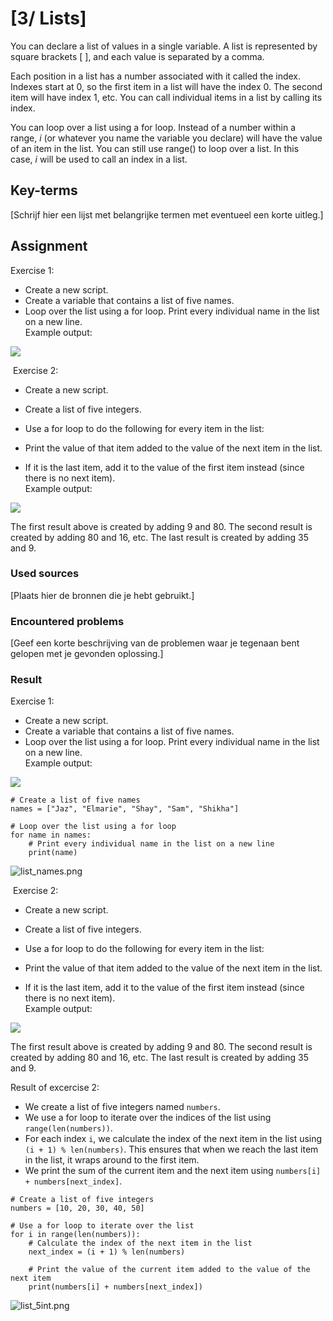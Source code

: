 # [3/ Lists]

You can declare a list of values in a single variable. A list is represented by square brackets [ ], and each value is separated by a comma.

Each position in a list has a number associated with it called the index. Indexes start at 0, so the first item in a list will have the index 0. The second item will have index 1, etc. You can call individual items in a list by calling its index.

You can loop over a list using a for loop. Instead of a number within a range, *i* (or whatever you name the variable you declare) will have the value of an item in the list. You can still use range() to loop over a list. In this case, *i* will be used to call an index in a list.

## Key-terms

[Schrijf hier een lijst met belangrijke termen met eventueel een korte uitleg.]

## Assignment

Exercise 1:

- Create a new script.
- Create a variable that contains a list of five names.
- Loop over the list using a for loop. Print every individual name in the list on a new line.  
  Example output:

![](https://lwfiles.mycourse.app/642fed69f84f1f76d03f116a-public/ebook/ae3ea63690cd68e7b44908417984166f/image4.png)

 Exercise 2:

- Create a new script.

- Create a list of five integers.

- Use a for loop to do the following for every item in the list:

- Print the value of that item added to the value of the next item in the list.

- If it is the last item, add it to the value of the first item instead (since there is no next item).  
  Example output:

![](https://lwfiles.mycourse.app/642fed69f84f1f76d03f116a-public/ebook/ae3ea63690cd68e7b44908417984166f/image3.png)

The first result above is created by adding 9 and 80. The second result is created by adding 80 and 16, etc. The last result is created by adding 35 and 9.

### Used sources

[Plaats hier de bronnen die je hebt gebruikt.]

### Encountered problems

[Geef een korte beschrijving van de problemen waar je tegenaan bent gelopen met je gevonden oplossing.]

### Result

Exercise 1:

- Create a new script.
- Create a variable that contains a list of five names.
- Loop over the list using a for loop. Print every individual name in the list on a new line.  
  Example output:

![](https://lwfiles.mycourse.app/642fed69f84f1f76d03f116a-public/ebook/ae3ea63690cd68e7b44908417984166f/image4.png)

```
# Create a list of five names
names = ["Jaz", "Elmarie", "Shay", "Sam", "Shikha"]

# Loop over the list using a for loop
for name in names:
    # Print every individual name in the list on a new line
    print(name)
```

![list_names.png](C:\Users\Administrator\OneDrive\Documenten\TechGrounds\Clone\cloud-assignments-JAZ4u\TECHGROUNDS_ASSIGNMENTS\WEEK_06\3_Lists\list_names.png)

 Exercise 2:

- Create a new script.

- Create a list of five integers.

- Use a for loop to do the following for every item in the list:

- Print the value of that item added to the value of the next item in the list.

- If it is the last item, add it to the value of the first item instead (since there is no next item).  
  Example output:

![](https://lwfiles.mycourse.app/642fed69f84f1f76d03f116a-public/ebook/ae3ea63690cd68e7b44908417984166f/image3.png)

The first result above is created by adding 9 and 80. The second result is created by adding 80 and 16, etc. The last result is created by adding 35 and 9.

Result of excercise 2:

- We create a list of five integers named `numbers`.
- We use a for loop to iterate over the indices of the list using `range(len(numbers))`.
- For each index `i`, we calculate the index of the next item in the list using `(i + 1) % len(numbers)`. This ensures that when we reach the last item in the list, it wraps around to the first item.
- We print the sum of the current item and the next item using `numbers[i] + numbers[next_index]`.

```
# Create a list of five integers
numbers = [10, 20, 30, 40, 50]

# Use a for loop to iterate over the list
for i in range(len(numbers)):
    # Calculate the index of the next item in the list
    next_index = (i + 1) % len(numbers)

    # Print the value of the current item added to the value of the next item
    print(numbers[i] + numbers[next_index])
```

![list_5int.png](C:\Users\Administrator\OneDrive\Documenten\TechGrounds\Clone\cloud-assignments-JAZ4u\TECHGROUNDS_ASSIGNMENTS\WEEK_06\3_Lists\list_5int.png)
